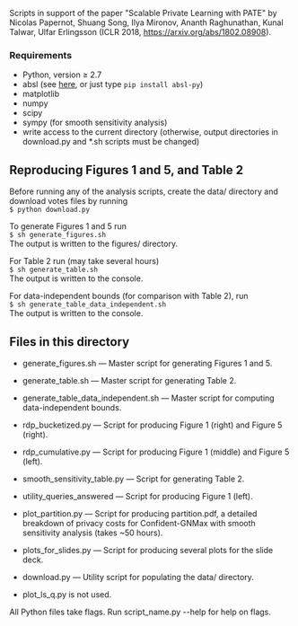 Scripts in support of the paper "Scalable Private Learning with PATE" by Nicolas
Papernot, Shuang Song, Ilya Mironov, Ananth Raghunathan, Kunal Talwar, Ulfar
Erlingsson (ICLR 2018, https://arxiv.org/abs/1802.08908).


### Requirements

* Python, version &ge; 2.7
* absl (see [here](https://github.com/abseil/abseil-py), or just type `pip install absl-py`)
* matplotlib
* numpy
* scipy
* sympy (for smooth sensitivity analysis)  
* write access to the current directory (otherwise, output directories in download.py and *.sh
scripts must be changed)

## Reproducing Figures 1 and 5, and Table 2

Before running any of the analysis scripts, create the data/ directory and download votes files by running\
`$ python download.py`

To generate Figures 1 and 5 run\
`$ sh generate_figures.sh`\
The output is written to the figures/ directory.

For Table 2 run (may take several hours)\
`$ sh generate_table.sh`\
The output is written to the console.

For data-independent bounds (for comparison with Table 2), run\
`$ sh generate_table_data_independent.sh`\
The output is written to the console.

## Files in this directory

*   generate_figures.sh &mdash; Master script for generating Figures 1 and 5.

*   generate_table.sh &mdash; Master script for generating Table 2.

*   generate_table_data_independent.sh &mdash; Master script for computing data-independent
    bounds.

*   rdp_bucketized.py &mdash; Script for producing Figure 1 (right) and Figure 5 (right).

*   rdp_cumulative.py &mdash; Script for producing Figure 1 (middle) and Figure 5 (left).
   
*   smooth_sensitivity_table.py &mdash; Script for generating Table 2.

*   utility_queries_answered &mdash; Script for producing Figure 1 (left).

*   plot_partition.py &mdash; Script for producing partition.pdf, a detailed breakdown of privacy
costs for Confident-GNMax with smooth sensitivity analysis (takes ~50 hours).

*   plots_for_slides.py &mdash; Script for producing several plots for the slide deck. 

*   download.py &mdash; Utility script for populating the data/ directory.

*   plot_ls_q.py is not used.


All Python files take flags. Run script_name.py --help for help on flags.
